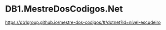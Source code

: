 ﻿# DB1.MestreDosCodigos.Net
https://db1group.github.io/mestre-dos-codigos/#/dotnet?id=nível-escudeiro
